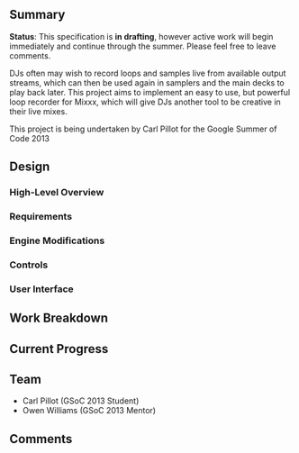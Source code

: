 ## Summary

**Status**: This specification is **in drafting**, however active work
will begin immediately and continue through the summer. Please feel free
to leave comments.

DJs often may wish to record loops and samples live from available
output streams, which can then be used again in samplers and the main
decks to play back later. This project aims to implement an easy to use,
but powerful loop recorder for Mixxx, which will give DJs another tool
to be creative in their live mixes.

This project is being undertaken by Carl Pillot for the Google Summer of
Code 2013

## Design

### High-Level Overview

### Requirements

### Engine Modifications

### Controls

### User Interface

## Work Breakdown

## Current Progress

## Team

  - Carl Pillot (GSoC 2013 Student)
  - Owen Williams (GSoC 2013 Mentor)

## Comments
